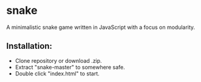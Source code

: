 # snake
A minimalistic snake game written in JavaScript with a focus on modularity.
## Installation:
* Clone repository or download .zip.
* Extract "snake-master" to somewhere safe.
* Double click "index.html" to start.
